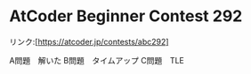 # AtCoder Beginner Contest 292

リンク:[https://atcoder.jp/contests/abc292]

A問題　解いた
B問題　タイムアップ
C問題　TLE

